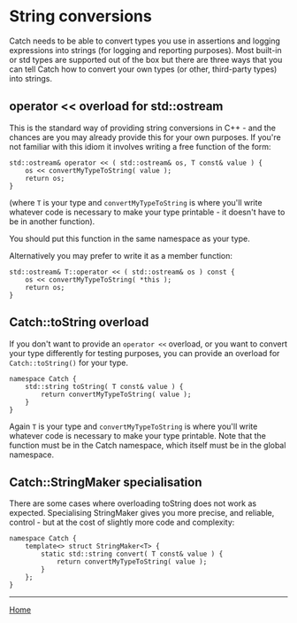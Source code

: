# String conversions

Catch needs to be able to convert types you use in assertions and logging expressions into strings (for logging and reporting purposes).
Most built-in or std types are supported out of the box but there are three ways that you can tell Catch how to convert your own types (or other, third-party types) into strings.

## operator << overload for std::ostream

This is the standard way of providing string conversions in C++ - and the chances are you may already provide this for your own purposes. If you're not familiar with this idiom it involves writing a free function of the form:

```
std::ostream& operator << ( std::ostream& os, T const& value ) {
	os << convertMyTypeToString( value );
	return os;
}
```

(where ```T``` is your type and ```convertMyTypeToString``` is where you'll write whatever code is necessary to make your type printable - it doesn't have to be in another function).

You should put this function in the same namespace as your type.

Alternatively you may prefer to write it as a member function:

```
std::ostream& T::operator << ( std::ostream& os ) const {
	os << convertMyTypeToString( *this );
	return os;
}
```

## Catch::toString overload

If you don't want to provide an ```operator <<``` overload, or you want to convert your type differently for testing purposes, you can provide an overload for ```Catch::toString()``` for your type.

```
namespace Catch {
	std::string toString( T const& value ) {
		return convertMyTypeToString( value );
	}
}
```

Again ```T``` is your type and ```convertMyTypeToString``` is where you'll write whatever code is necessary to make your type printable. Note that the function must be in the Catch namespace, which itself must be in the global namespace.

## Catch::StringMaker<T> specialisation

There are some cases where overloading toString does not work as expected. Specialising StringMaker<T> gives you more precise, and reliable, control - but at the cost of slightly more code and complexity:

```
namespace Catch {
	template<> struct StringMaker<T> {
    	static std::string convert( T const& value ) {
        	return convertMyTypeToString( value ); 
        } 
    }; 
}
```

---

[Home](Readme.md)
